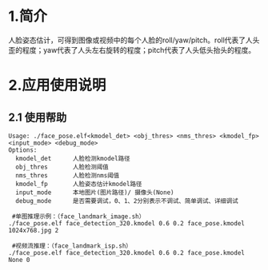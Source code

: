 # 1.简介

人脸姿态估计，可得到图像或视频中的每个人脸的roll/yaw/pitch。roll代表了人头歪的程度；yaw代表了人头左右旋转的程度；pitch代表了人头低头抬头的程度。

# 2.应用使用说明

## 2.1 使用帮助

```
Usage: ./face_pose.elf<kmodel_det> <obj_thres> <nms_thres> <kmodel_fp> <input_mode> <debug_mode>
Options:
  kmodel_det      人脸检测kmodel路径
  obj_thres       人脸检测阈值
  nms_thres       人脸检测nms阈值
  kmodel_fp       人脸姿态估计kmodel路径
  input_mode      本地图片(图片路径)/ 摄像头(None)
  debug_mode      是否需要调试，0、1、2分别表示不调试、简单调试、详细调试
 
 #单图推理示例：（face_landmark_image.sh）
./face_pose.elf face_detection_320.kmodel 0.6 0.2 face_pose.kmodel 1024x768.jpg 2

 #视频流推理：（face_landmark_isp.sh）
./face_pose.elf face_detection_320.kmodel 0.6 0.2 face_pose.kmodel None 0
```



